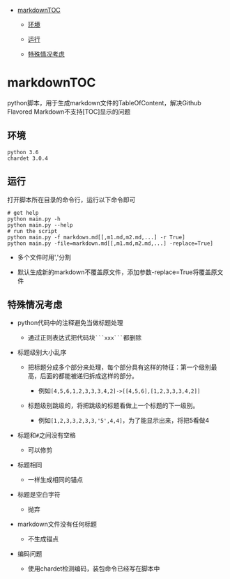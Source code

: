 - [markdownTOC](#markdownTOC)

	- [环境](#环境)

	- [运行](#运行)

	- [特殊情况考虑](#特殊情况考虑)

# markdownTOC

python脚本，用于生成markdown文件的TableOfContent，解决Github Flavored Markdown不支持[TOC]显示的问题

## 环境

```
python 3.6
chardet 3.0.4
```

## 运行

打开脚本所在目录的命令行，运行以下命令即可

```
# get help
python main.py -h
python main.py --help
# run the script
python main.py -f markdown.md[[,m1.md,m2.md,...] -r True]
python main.py -file=markdown.md[[,m1.md,m2.md,...] -replace=True]
```


- 多个文件时用','分割

- 默认生成新的markdown不覆盖原文件，添加参数-replace=True将覆盖原文件

## 特殊情况考虑

- python代码中的注释避免当做标题处理

    - 通过正则表达式把代码块` ```xxx``` `都删除

- 标题级别大小乱序
    
    - 把标题分成多个部分来处理，每个部分具有这样的特征：第一个级别最高，后面的都能被递归拆成这样的部分。
        
        - 例如`[4,5,6,1,2,3,3,3,4,2]->[[4,5,6],[1,2,3,3,3,4,2]]`
    
    - 标题级别跳级的，将把跳级的标题看做上一个标题的下一级别。
        
        - 例如`[1,2,3,3,2,3,3,'5',4,4]`，为了能显示出来，将把5看做4
    
- 标题和`#`之间没有空格

    - 可以修剪
    
- 标题相同

    - 一样生成相同的锚点
       
- 标题是空白字符

    - 抛弃
    
- markdown文件没有任何标题
    
    - 不生成锚点

- 编码问题
    
    - 使用chardet检测编码，装包命令已经写在脚本中
    
